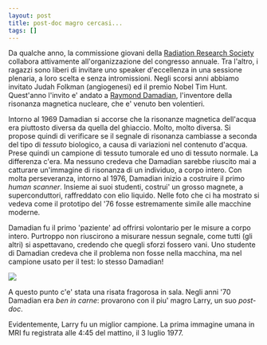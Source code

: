 ```yaml
---
layout: post
title: post-doc magro cercasi...
tags: []
---
```


Da qualche anno, la commissione giovani della [Radiation Research Society](http://www.radres.org) collabora attivamente all'organizzazione del congresso annuale. Tra l'altro, i ragazzi sono liberi di invitare uno speaker d'eccellenza in una sessione plenaria, a loro scelta e senza intromissioni. Negli scorsi anni abbiamo invitato Judah Folkman (angiogenesi) ed il premio Nobel Tim Hunt. Quest'anno l'invito e' andato a [Raymond Damadian](http://web.mit.edu/invent/iow/damadian.html), l'inventore della risonanza magnetica nucleare, che e' venuto ben volentieri.

Intorno al 1969 Damadian si accorse che la risonanze magnetica dell'acqua era piuttosto diversa da quella del ghiaccio. Molto, molto diversa. Si propose quindi di verificare se il segnale di risonanza cambiasse a seconda del tipo di *tessuto* biologico, a causa di variazioni nel contenuto d'acqua. Prese quindi un campione di tessuto tumorale ed uno di tessuto normale. La differenza c'era. Ma nessuno credeva che Damadian sarebbe riuscito mai a catturare un'immagine di risonanza di un individuo, a corpo intero. Con molta perseveranza, intorno al 1976, Damadian inizio a costruire il primo *human scanner*. Insieme ai suoi studenti, costrui' un grosso magnete, a superconduttori, raffreddato con elio liquido. Nelle foto che ci ha mostrato si vedeva come il prototipo del '76 fosse estremamente simile alle macchine moderne.

Damadian fu il primo 'paziente' ad offrirsi volontario per le misure a corpo intero. Purtroppo non riuscirono a misurare nessun segnale, come tutti (gli altri) si aspettavano, credendo che quegli sforzi fossero vani. Uno studente di Damadian credeva che il problema non fosse nella macchina, ma nel campione usato per il test: lo stesso Damadian![]()!

![](http://web.mit.edu/invent/images/awards/damadian2.jpg)

A questo punto c'e' stata una risata fragorosa in sala. Negli anni '70 Damadian era *ben in carne*: provarono con il piu' magro Larry, un suo *post-doc*.

Evidentemente, Larry fu un miglior campione. La prima immagine umana in MRI fu registrata alle 4:45 del mattino, il 3 luglio 1977.
